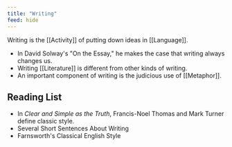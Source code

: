 ```yaml
---
title: "Writing"
feed: hide
---
```


Writing is the [[Activity]] of putting down ideas in [[Language]]. 



* In David Solway's "On the Essay," he makes the case that writing always changes us. 
* Writing [[Literature]] is different from other kinds of writing.
* An important component of writing is the judicious use of [[Metaphor]].

## Reading List

* In _Clear and Simple as the Truth_, Francis-Noel Thomas and Mark Turner define classic style. 
* Several Short Sentences About Writing
* Farnsworth's Classical English Style